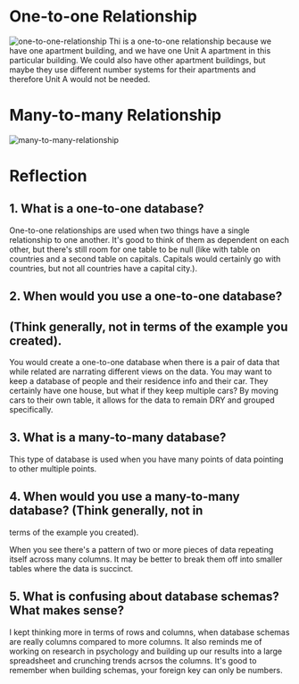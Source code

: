 # One-to-one Relationship
![one-to-one-relationship](../imgs/one-to-one-relationship.png)
Thi is a one-to-one relationship because we have one apartment building, and we 
have one Unit A apartment in this particular building. We could also have other 
apartment buildings, but maybe they use different number systems for their apartments
and therefore Unit A would not be needed. 

# Many-to-many Relationship
![many-to-many-relationship](../imgs/many-to-many-relationship.png)

# Reflection

## 1. What is a one-to-one database?

One-to-one relationships are used when two things have a single relationship to 
one another. It's good to think of them as dependent on each other, but there's 
still room for one table to be null (like with table on countries and a second 
table on capitals. Capitals would certainly go with countries, but not all 
countries have a capital city.). 
 
## 2. When would you use a one-to-one database? 
## (Think generally, not in terms of the example you created).

You would create a one-to-one database when there is a pair of data that while related
are narrating different views on the data. You may want to keep a database of 
people and their residence info and their car. They certainly have one house, but 
what if they keep multiple cars? By moving cars to their own table, it allows for 
the data to remain DRY and grouped specifically. 

## 3. What is a many-to-many database?
This type of database is used when you have many points of data pointing to other 
multiple points. 

## 4. When would you use a many-to-many database? (Think generally, not in 
terms of the example you created).

When you see there's a pattern of two or more pieces of data repeating itself across
many columns. It may be better to break them off into smaller tables where the data
is succinct. 

## 5. What is confusing about database schemas? What makes sense?
I kept thinking more in terms of rows and columns, when database schemas are 
really columns compared to more columns. It also reminds me of working on research
in psychology and building up our results into a large spreadsheet and crunching
trends acrsos the columns. 
It's good to remember when building schemas, your foreign key can only be numbers. 
